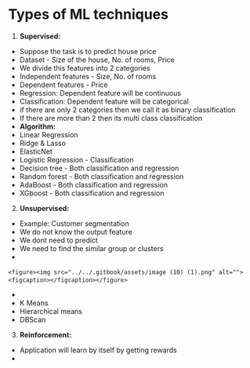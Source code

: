 # Types of ML techniques

1. **Supervised:**

* Suppose the task is to predict house price
* Dataset - Size of the house, No. of rooms, Price
* We divide this features into 2 categories
* Independent features - Size, No. of rooms
* Dependent features - Price
* Regression: Dependent feature will be continuous
* Classification: Dependent feature will be categorical
* if there are only 2 categories then we call it as binary classification
* If there are more than 2 then its multi class classification
* **Algorithm:**
* Linear Regression
* Ridge & Lasso&#x20;
* ElasticNet
* Logistic Regression - Classification
* Decision tree - Both classification and regression
* Random forest - Both classification and regression
* AdaBoost - Both classification and regression
* XGboost - Both classification and regression

2. **Unsupervised:**

* Example: Customer segmentation
* We do not know the output feature
* We dont need to predict
* We need to find the similar group or clusters
*

    <figure><img src="../../.gitbook/assets/image (10) (1).png" alt=""><figcaption></figcaption></figure>
*
* K Means
* Hierarchical means
* DBScan

3. **Reinforcement:**

* Application will learn by itself by getting rewards
*
